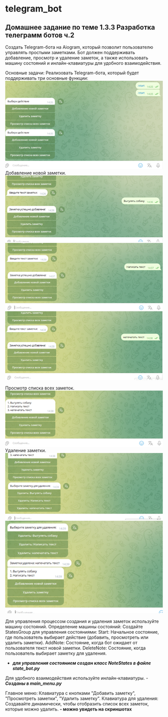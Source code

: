 # telegram_bot
## Домашнее задание по теме 1.3.3 Разработка телеграмм ботов ч.2

Создать Telegram-бота на Aiogram, который позволит пользователю управлять простыми заметками. 
Бот должен поддерживать добавление, просмотр и удаление заметок, а также использовать машину состояний и инлайн-клавиатуры для удобного взаимодействия.

Основные задачи: Реализовать Telegram-бота, который будет поддерживать три основные функции:
![img_1.png](img_1.png)
Добавление новой заметки.
![img_2.png](img_2.png)
![img_3.png](img_3.png)
![img_4.png](img_4.png)

Просмотр списка всех заметок.
![img_5.png](img_5.png)
Удаление заметки.
![img_6.png](img_6.png)
![img_7.png](img_7.png)

Для управления процессом создания и удаления заметок используйте машину состояний.
Определение машины состояний:
Создайте StatesGroup для управления состояниями:
Start: Начальное состояние, где пользователь выбирает действие (добавить, просмотреть или удалить заметки).
AddNote: Состояние, когда бот ожидает от пользователя текст новой заметки.
DeleteNote: Состояние, когда пользователь выбирает заметку для удаления.
- **_**для управления состоянием создан класс NoteStates в файле state_bot.py**_**

Для удобного взаимодействия используйте инлайн-клавиатуры. - _**Созданы в main_menu.py**_

Главное меню: Клавиатура с кнопками "Добавить заметку", "Просмотреть заметки", "Удалить заметку".
Клавиатура для удаления: Создавайте динамически, чтобы отобразить список всех заметок, которые можно удалить.
**- можно увидеть на скриншотах**